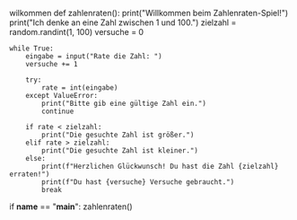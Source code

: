 wilkommen
def zahlenraten():
    print("Willkommen beim Zahlenraten-Spiel!")
    print("Ich denke an eine Zahl zwischen 1 und 100.")
    zielzahl = random.randint(1, 100)
    versuche = 0

    while True:
        eingabe = input("Rate die Zahl: ")
        versuche += 1

        try:
            rate = int(eingabe)
        except ValueError:
            print("Bitte gib eine gültige Zahl ein.")
            continue

        if rate < zielzahl:
            print("Die gesuchte Zahl ist größer.")
        elif rate > zielzahl:
            print("Die gesuchte Zahl ist kleiner.")
        else:
            print(f"Herzlichen Glückwunsch! Du hast die Zahl {zielzahl} erraten!")
            print(f"Du hast {versuche} Versuche gebraucht.")
            break

if __name__ == "__main__":
    zahlenraten()
